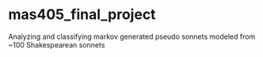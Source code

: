 # mas405_final_project
 Analyzing and classifying markov generated pseudo sonnets modeled from ~100 Shakespearean sonnets
